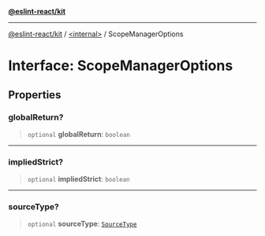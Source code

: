 [**@eslint-react/kit**](../../README.md)

***

[@eslint-react/kit](../../README.md) / [\<internal\>](../README.md) / ScopeManagerOptions

# Interface: ScopeManagerOptions

## Properties

### globalReturn?

> `optional` **globalReturn**: `boolean`

***

### impliedStrict?

> `optional` **impliedStrict**: `boolean`

***

### sourceType?

> `optional` **sourceType**: [`SourceType`](../type-aliases/SourceType-1.md)
